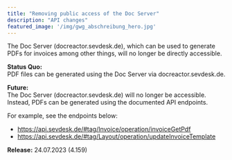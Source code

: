 ```yaml
---
title: "Removing public access of the Doc Server"
description: "API changes"
featured_image: '/img/gwg_abschreibung_hero.jpg'
---
```



The Doc Server (docreactor.sevdesk.de), which can be used to generate PDFs for invoices among other things, will no longer be directly accessible.

<b>Status Quo:</b><br>
PDF files can be generated using the Doc Server via docreactor.sevdesk.de.

<b>Future:</b><br>
The Doc Server (docreactor.sevdesk.de) will no longer be accessible.
Instead, PDFs can be generated using the documented API endpoints.

For example, see the endpoints below:

<ul>
<li><a href="https://api.sevdesk.de/#tag/Invoice/operation/invoiceGetPdf">https://api.sevdesk.de/#tag/Invoice/operation/invoiceGetPdf</a></li>
<li><a href="https://api.sevdesk.de/#tag/Layout/operation/updateInvoiceTemplate">https://api.sevdesk.de/#tag/Layout/operation/updateInvoiceTemplate</a></li>
</ul>
<b>Release:</b> 24.07.2023 (4.159)